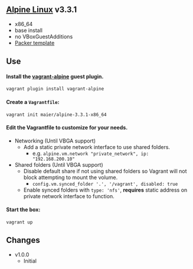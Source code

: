 ## [Alpine Linux](http://alpinelinux.org) v3.3.1

* x86_64
* base install
* no VBoxGuestAdditions
* [Packer template](https://github.com/maier/packer-templates/)

## Use

#### Install the [vagrant-alpine](https://github.com/maier/vagrant-alpine) guest plugin.

```
vagrant plugin install vagrant-alpine
```

#### Create a `Vagrantfile`:

```
vagrant init maier/alpine-3.3.1-x86_64
```

#### Edit the Vagrantfile to customize for your needs.

* Networking (Until VBGA support)
   * Add a static private network interface to use shared folders.
      * e.g. `alpine.vm.network "private_network", ip: "192.168.200.10"`
* Shared folders (Until VBGA support)
   * Disable default share if not using shared folders so Vagrant will not block attempting to mount the volume.
      * `config.vm.synced_folder '.', '/vagrant', disabled: true`
   * Enable synced folders with `type: 'nfs'`, **requires** static address on private network interface to function.

#### Start the box:

```
vagrant up
```

## Changes

* v1.0.0
   * Initial
